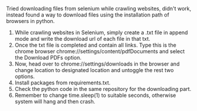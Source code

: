 Tried downloading files from selenium while crawling websites, didn't work, instead found a way to download files using the installation path of browsers in python.

1. While crawling websites in Selenium, simply create a .txt file in append mode and write the download url of each file in that txt.
2. Once the txt file is completed and contain all links. Type this is the chrome browser chrome://settings/content/pdfDocuments and select the Download PDFs option.
3. Now, head over to chrome://settings/downloads in the browser and change location to designated location and untoggle the rest two options.
4. Install packages from requirements.txt.
5. Check the python code in the same repository for the downloading part.
6. Remember to change time.sleep(1) to suitable seconds, otherwise system will hang and then crash.
